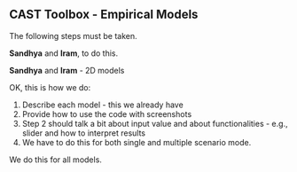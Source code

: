 ## CAST Toolbox - Empirical Models

The following steps must be taken.

**Sandhya** and **Iram**, to do this.

**Sandhya** and **Iram** - 2D models


OK, this is how we do:

1. Describe each model - this we already have
2. Provide how to use the code with screenshots
3. Step 2 should talk a bit about input value and about functionalities - e.g., slider and how to interpret results
4. We have to do this for both single and multiple scenario mode.

We do this for all models.